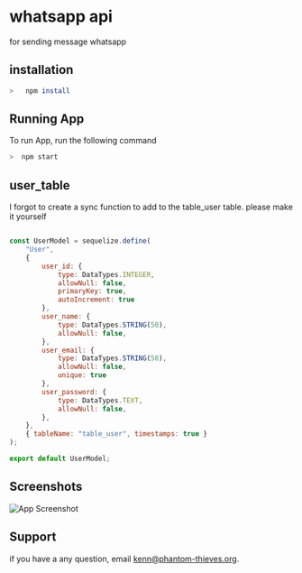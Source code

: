 
# whatsapp api

for sending message whatsapp


## installation

```bash
>   npm install
```
    
## Running App

To run App, run the following command

```bash
>  npm start
```


## user_table
I forgot to create a sync function to add to the table_user table. please make it yourself

```javascript

const UserModel = sequelize.define(
    "User",
    {
        user_id: {
            type: DataTypes.INTEGER,
            allowNull: false,
            primaryKey: true,
            autoIncrement: true
        },
        user_name: {
            type: DataTypes.STRING(50),
            allowNull: false,
        },
        user_email: {
            type: DataTypes.STRING(50),
            allowNull: false,
            unique: true
        },
        user_password: {
            type: DataTypes.TEXT,
            allowNull: false,
        },
    },
    { tableName: "table_user", timestamps: true }
);

export default UserModel;
```


## Screenshots

![App Screenshot](https://i.imgur.com/5VyosIx.png)
## Support

if you have a any question, email kenn@phantom-thieves.org.

